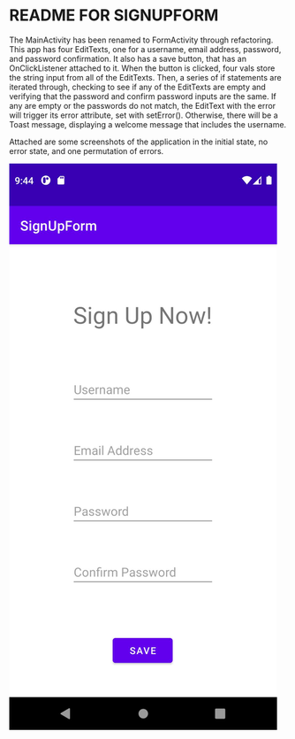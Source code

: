 # README FOR SIGNUPFORM

The MainActivity has been renamed to FormActivity through refactoring. This app has four EditTexts, one for a username, email address, password, and password confirmation.
It also has a save button, that has an OnClickListener attached to it. When the button is clicked,
four vals store the string input from all of the EditTexts. Then, a series of if statements are 
iterated through, checking to see if any of the EditTexts are empty and verifying that the password
and confirm password inputs are the same. If any are empty or the passwords do not match, the EditText
with the error will trigger its error attribute, set with setError(). Otherwise, there will be a Toast
message, displaying a welcome message that includes the username.

Attached are some screenshots of the application in the initial state, no error state, and one permutation
of errors.

![screenshot1](https://github.com/jason-zhang-github/SignUpForm/blob/master/android_screenshot_1.jpg)
